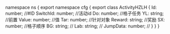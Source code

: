 namespace ns {
	export namespace cfg {
		export class ActivityHZLH {
			Id: number;		//#ID
			SwitchId: number;		//活动id
			Do: number;		//格子任务
			YL: string;		//前置
			Value: number;		//值
			Tar: number;		//针对对象
			Reward: string;		//奖励
			SX: number;		//格子顺序
			BG: string;		//
			Lab: string;		//
			JumpData: number;		//
		}
	}
}